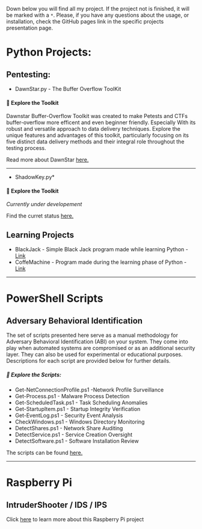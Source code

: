 
Down below you will find all my project. If the project not is finished, it will be marked with a `*`.
Please, if you have any questions about the usage, or installation, check the GitHub pages link in the specific projects presentation page.

# Python Projects: 

## Pentesting:

- DawnStar.py - The Buffer Overflow ToolKit

#### 🚀 **Explore the Toolkit**

Dawnstar Buffer-Overflow Toolkit was created to make Petests and CTFs buffer-overflow more efficent and even beginner friendly. Especially With its robust and versatile approach to data delivery techniques. Explore the unique features and advantages of this toolkit, particularly focusing on its five distinct data delivery methods and their integral role throughout the testing process.

Read more about DawnStar [here.](/pages/dawnbreaker)

-----------------

- ShadowKey.py*

#### 🚀 **Explore the Toolkit**

*Currently under developement*

Find the curret status [here.](https://github.com/hhkolberg/ShadowKey/tree/main)

## Learning Projects
- BlackJack - Simple Black Jack program made while learning Python - [Link](https://github.com/hhkolberg/Python_Projects/blob/main/Black_Jack.py)
- CoffeMachine - Program made during the learning phase of Python - [Link](https://github.com/hhkolberg/Python_Projects/blob/main/CoffeMachine.py)

-----------------
# PowerShell Scripts

## Adversary Behavioral Identification

The set of scripts presented here serve as a manual methodology for Adversary Behavioral Identification (ABI) on your system. They come into play when automated systems are compromised or as an additional security layer. They can also be used for experimental or educational purposes. Descriptions for each script are provided below for further details.

##### 🔎 **Explore the Scripts:**

- Get-NetConnectionProfile.ps1 -Network Profile Surveillance
- Get-Process.ps1 - Malware Process Detection
- Get-ScheduledTask.ps1 - Task Scheduling Anomalies
- Get-StartupItem.ps1 - Startup Integrity Verification
- Get-EventLog.ps1 - Security Event Analysis
- CheckWindows.ps1 - Windows Directory Monitoring
- DetectShares.ps1 - Network Share Auditing
- DetectService.ps1 - Service Creation Oversight
- DetectSoftware.ps1 - Software Installation Review

The scripts can be found [here.](https://github.com/hhkolberg/Powershell-Cyber-Sec-Adversary-Behavioral-Identification)

-------------------

# Raspberry Pi

## IntruderShooter / IDS / IPS 

Click [here](/pages/IntruderShooter) to learn more about this Raspberry Pi project



